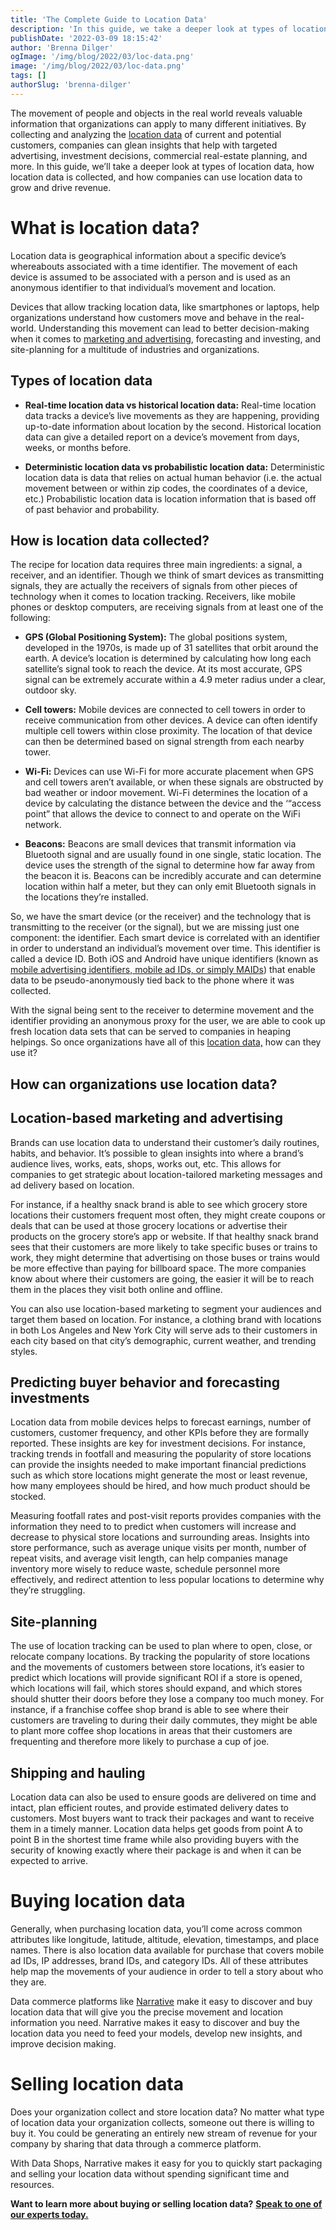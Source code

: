 ```yaml
---
title: 'The Complete Guide to Location Data'
description: 'In this guide, we take a deeper look at types of location data, how location data is collected, and how companies can use location data to grow and drive revenue.'
publishDate: '2022-03-09 18:15:42'
author: 'Brenna Dilger'
ogImage: '/img/blog/2022/03/loc-data.png'
image: '/img/blog/2022/03/loc-data.png'
tags: []
authorSlug: 'brenna-dilger'
---
```

The movement of people and objects in the real world reveals valuable information that organizations can apply to many different initiatives. By collecting and analyzing the [location data](https://www.narrative.io/data-types/location-data) of current and potential customers, companies can glean insights that help with targeted advertising, investment decisions, commercial real-estate planning, and more. In this guide, we’ll take a deeper look at types of location data, how location data is collected, and how companies can use location data to grow and drive revenue.

**What is location data?**
==========================

Location data is geographical information about a specific device’s whereabouts associated with a time identifier. The movement of each device is assumed to be associated with a person and is used as an anonymous identifier to that individual’s movement and location. 

Devices that allow tracking location data, like smartphones or laptops, help organizations understand how customers move and behave in the real-world. Understanding this movement can lead to better decision-making when it comes to [marketing and advertising](https://blog.narrative.io/data-driven-marketing), forecasting and investing, and site-planning for a multitude of industries and organizations.

**Types of location data** 
---------------------------

*   **Real-time location data vs historical location data:** Real-time location data tracks a device’s live movements as they are happening, providing up-to-date information about location by the second. Historical location data can give a detailed report on a device’s movement from days, weeks, or months before.  
      
    
*   **Deterministic location data vs probabilistic location data:** Deterministic location data is data that relies on actual human behavior (i.e. the actual movement between or within zip codes, the coordinates of a device, etc.) Probabilistic location data is location information that is based off of past behavior and probability. 

**How is location data collected?** 
------------------------------------

The recipe for location data requires three main ingredients: a signal, a receiver, and an identifier. Though we think of smart devices as transmitting signals, they are actually the receivers of signals from other pieces of technology when it comes to location tracking. Receivers, like mobile phones or desktop computers, are receiving signals from at least one of the following: 

*   **GPS (Global Positioning System):** The global positions system, developed in the 1970s, is made up of 31 satellites that orbit around the earth. A device’s location is determined by calculating how long each satellite’s signal took to reach the device. At its most accurate, GPS signal can be extremely accurate within a 4.9 meter radius under a clear, outdoor sky.  
      
    
*   **Cell towers:** Mobile devices are connected to cell towers in order to receive communication from other devices. A device can often identify multiple cell towers within close proximity. The location of that device can then be determined based on signal strength from each nearby tower.  
      
    
*   **Wi-Fi:** Devices can use Wi-Fi for more accurate placement when GPS and cell towers aren’t available, or when these signals are obstructed by bad weather or indoor movement. Wi-Fi determines the location of a device by calculating the distance between the device and the ‘“access point” that allows the device to connect to and operate on the WiFi network.  
      
    
*   **Beacons:** Beacons are small devices that transmit information via Bluetooth signal and are usually found in one single, static location. The device uses the strength of the signal to determine how far away from the beacon it is. Beacons can be incredibly accurate and can determine location within half a meter, but they can only emit Bluetooth signals in the locations they’re installed. 

So, we have the smart device (or the receiver) and the technology that is transmitting to the receiver (or the signal), but we are missing just one component: the identifier. Each smart device is correlated with an identifier in order to understand an individual’s movement over time. This identifier is called a device ID. Both iOS and Android have unique identifiers (known as [mobile advertising identifiers, mobile ad IDs, or simply MAIDs](https://kb.narrative.io/mobile-advertising-ids)) that enable data to be pseudo-anonymously tied back to the phone where it was collected. 

With the signal being sent to the receiver to determine movement and the identifier providing an anonymous proxy for the user, we are able to cook up fresh location data sets that can be served to companies in heaping helpings. So once organizations have all of this [location data,](https://www.narrative.io/data-types/location-data) how can they use it?

**How can organizations use location data?** 
---------------------------------------------

**Location-based marketing and advertising**
--------------------------------------------

Brands can use location data to understand their customer’s daily routines, habits, and behavior. It’s possible to glean insights into where a brand’s audience lives, works, eats, shops, works out, etc. This allows for companies to get strategic about location-tailored marketing messages and ad delivery based on location. 

For instance, if a healthy snack brand is able to see which grocery store locations their customers frequent most often, they might create coupons or deals that can be used at those grocery locations or advertise their products on the grocery store’s app or website. If that healthy snack brand sees that their customers are more likely to take specific buses or trains to work, they might determine that advertising on those buses or trains would be more effective than paying for billboard space. The more companies know about where their customers are going, the easier it will be to reach them in the places they visit both online and offline. 

You can also use location-based marketing to segment your audiences and target them based on location. For instance, a clothing brand with locations in both Los Angeles and New York City will serve ads to their customers in each city based on that city’s demographic, current weather, and trending styles.

**Predicting buyer behavior and forecasting investments**
---------------------------------------------------------

Location data from mobile devices helps to forecast earnings, number of customers, customer frequency, and other KPIs before they are formally reported. These insights are key for investment decisions. For instance, tracking trends in footfall and measuring the popularity of store locations can provide the insights needed to make important financial predictions such as which store locations might generate the most or least revenue, how many employees should be hired, and how much product should be stocked.

Measuring footfall rates and post-visit reports provides companies with the information they need to to predict when customers will increase and decrease to physical store locations and surrounding areas. Insights into store performance, such as average unique visits per month, number of repeat visits, and average visit length, can help companies manage inventory more wisely to reduce waste, schedule personnel more effectively, and redirect attention to less popular locations to determine why they’re struggling.

**Site-planning**
-----------------

The use of location tracking can be used to plan where to open, close, or relocate company locations. By tracking the popularity of store locations and the movements of customers between store locations, it’s easier to predict which locations will provide significant ROI if a store is opened, which locations will fail, which stores should expand, and which stores should shutter their doors before they lose a company too much money. For instance, if a franchise coffee shop brand is able to see where their customers are traveling to during their daily commutes, they might be able to plant more coffee shop locations in areas that their customers are frequenting and therefore more likely to purchase a cup of joe. 

**Shipping and hauling** 
-------------------------

Location data can also be used to ensure goods are delivered on time and intact, plan efficient routes, and provide estimated delivery dates to customers. Most buyers want to track their packages and want to receive them in a timely manner. Location data helps get goods from point A to point B in the shortest time frame while also providing buyers with the security of knowing exactly where their package is and when it can be expected to arrive.

**Buying location data**
========================

Generally, when purchasing location data, you’ll come across common attributes like longitude, latitude, altitude, elevation, timestamps, and place names. There is also location data available for purchase that covers mobile ad IDs, IP addresses, brand IDs, and category IDs. All of these attributes help map the movements of your audience in order to tell a story about who they are.

Data commerce platforms like [Narrative](https://www.narrative.io/) make it easy to discover and buy location data that will give you the precise movement and location information you need. Narrative makes it easy to discover and buy the location data you need to feed your models, develop new insights, and improve decision making.

**Selling location data** 
==========================

Does your organization collect and store location data? No matter what type of location data your organization collects, someone out there is willing to buy it. You could be generating an entirely new stream of revenue for your company by sharing that data through a commerce platform.

With Data Shops, Narrative makes it easy for you to quickly start packaging and selling your location data without spending significant time and resources. 

**Want to learn more about buying or selling location data?** [**Speak to one of our experts today.**](https://www.narrative.io/demo)
